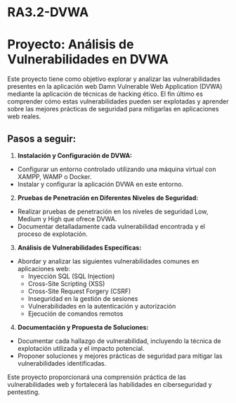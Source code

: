 # RA3.2-DVWA

# Proyecto: Análisis de Vulnerabilidades en DVWA 
Este proyecto tiene como objetivo explorar y analizar las vulnerabilidades presentes en la aplicación web Damn Vulnerable Web Application (DVWA) mediante la aplicación de técnicas de hacking ético. El fin último es comprender cómo estas vulnerabilidades pueden ser explotadas y aprender sobre las mejores prácticas de seguridad para mitigarlas en aplicaciones web reales. 

## Pasos a seguir: 

1. **Instalación y Configuración de DVWA:** 
* Configurar un entorno controlado utilizando una máquina virtual con XAMPP, WAMP o Docker. 
* Instalar y configurar la aplicación DVWA en este entorno. 

2. **Pruebas de Penetración en Diferentes Niveles de Seguridad:** 
* Realizar pruebas de penetración en los niveles de seguridad Low, Medium y High que ofrece DVWA. 
* Documentar detalladamente cada vulnerabilidad encontrada y el proceso de explotación. 

3. **Análisis de Vulnerabilidades Específicas:** 
* Abordar y analizar las siguientes vulnerabilidades comunes en aplicaciones web: 
	* Inyección SQL (SQL Injection) 
	* Cross-Site Scripting (XSS) 
	* Cross-Site Request Forgery (CSRF) 
	* Inseguridad en la gestión de sesiones 
	* Vulnerabilidades en la autenticación y autorización 
	* Ejecución de comandos remotos 

4. **Documentación y Propuesta de Soluciones:** 
* Documentar cada hallazgo de vulnerabilidad, incluyendo la técnica de explotación utilizada y el impacto potencial. 
* Proponer soluciones y mejores prácticas de seguridad para mitigar las vulnerabilidades identificadas. 

Este proyecto proporcionará una comprensión práctica de las vulnerabilidades web y fortalecerá las habilidades en ciberseguridad y pentesting.
